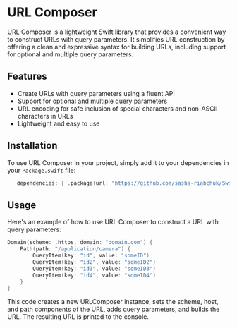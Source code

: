 # URL Composer

URL Composer is a lightweight Swift library that provides a convenient way to construct URLs with query parameters. It simplifies URL construction by offering a clean and expressive syntax for building URLs, including support for optional and multiple query parameters.

## Features

-   Create URLs with query parameters using a fluent API
-   Support for optional and multiple query parameters
-   URL encoding for safe inclusion of special characters and non-ASCII characters in URLs
-   Lightweight and easy to use

## Installation

To use URL Composer in your project, simply add it to your dependencies in your `Package.swift` file:
```swift
   dependencies: [ .package(url: "https://github.com/sasha-riabchuk/SwiftURLComposer", from: "1.0.0") ]
```
## Usage

Here's an example of how to use URL Composer to construct a URL with query parameters:
```swift
Domain(scheme: .https, domain: "domain.com") {
    Path(path: "/application/camera") {
        QueryItem(key: "id", value: "someID")
        QueryItem(key: "id2", value: "someID2")
        QueryItem(key: "id3", value: "someID3")
        QueryItem(key: "id4", value: "someID4")
    }
}
```
This code creates a new URLComposer instance, sets the scheme, host, and path components of the URL, adds query parameters, and builds the URL. The resulting URL is printed to the console.

